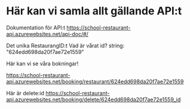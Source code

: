 # Här kan vi samla allt gällande API:t

Dokumentation för API:t
https://school-restaurant-api.azurewebsites.net/api-doc/#/

Det unika RestaurangID:t
Vad är vårat id? string: "624edd698da20f7ae72e1559"

Här kan vi se våra bokningar!

https://school-restaurant-api.azurewebsites.net/booking/restaurant/624edd698da20f7ae72e1559

Här är delete:id
https://school-restaurant-api.azurewebsites.net/booking/delete/624edd698da20f7ae72e1559_id
